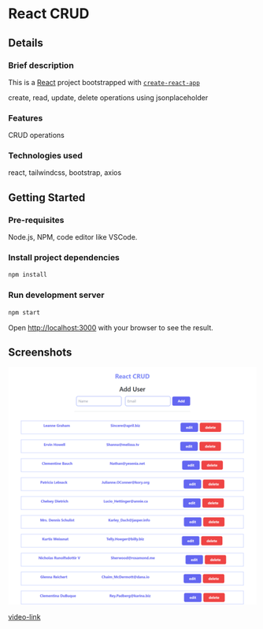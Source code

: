 # React CRUD

## Details

### Brief description

This is a [React](https://react.dev/) project bootstrapped with [`create-react-app`](https://github.com/facebook/create-react-app)

create, read, update, delete operations using jsonplaceholder

### Features

CRUD operations

### Technologies used

react, tailwindcss, bootstrap, axios

## Getting Started

### Pre-requisites

Node.js, NPM, code editor like VSCode.

### Install project dependencies

```bash
npm install
```

### Run development server

```bash
npm start
```

Open [http://localhost:3000](http://localhost:3000) with your browser to see the result.

## Screenshots

![screenshot](https://raw.githubusercontent.com/usamyismy7/react-crud/master/assets/image.png)

[video-link](https://github.com/usamyismy7/react-crud/assets/67833697/8c4cc3ab-c7cc-4cc7-872e-d48527d981e9)
